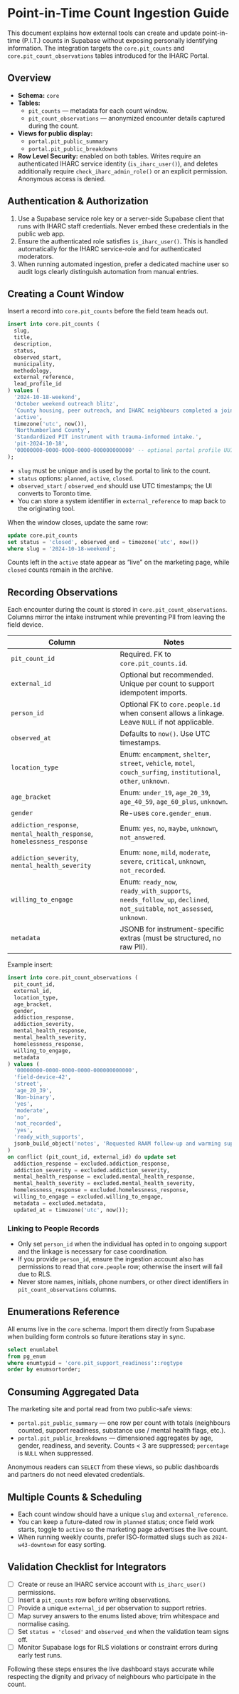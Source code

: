 # Point-in-Time Count Ingestion Guide

This document explains how external tools can create and update point-in-time (P.I.T.) counts in Supabase without exposing personally identifying information. The integration targets the `core.pit_counts` and `core.pit_count_observations` tables introduced for the IHARC Portal.

## Overview

- **Schema:** `core`
- **Tables:**
  - `pit_counts` — metadata for each count window.
  - `pit_count_observations` — anonymized encounter details captured during the count.
- **Views for public display:**
  - `portal.pit_public_summary`
  - `portal.pit_public_breakdowns`
- **Row Level Security:** enabled on both tables. Writes require an authenticated IHARC service identity (`is_iharc_user()`), and deletes additionally require `check_iharc_admin_role()` or an explicit permission. Anonymous access is denied.

## Authentication & Authorization

1. Use a Supabase service role key or a server-side Supabase client that runs with IHARC staff credentials. Never embed these credentials in the public web app.
2. Ensure the authenticated role satisfies `is_iharc_user()`. This is handled automatically for the IHARC service-role and for authenticated moderators.
3. When running automated ingestion, prefer a dedicated machine user so audit logs clearly distinguish automation from manual entries.

## Creating a Count Window

Insert a record into `core.pit_counts` before the field team heads out.

```sql
insert into core.pit_counts (
  slug,
  title,
  description,
  status,
  observed_start,
  municipality,
  methodology,
  external_reference,
  lead_profile_id
) values (
  '2024-10-18-weekend',
  'October weekend outreach blitz',
  'County housing, peer outreach, and IHARC neighbours completed a joined-up PIT route.',
  'active',
  timezone('utc', now()),
  'Northumberland County',
  'Standardized PIT instrument with trauma-informed intake.',
  'pit-2024-10-18',
  '00000000-0000-0000-0000-000000000000' -- optional portal profile UUID
);
```

- `slug` must be unique and is used by the portal to link to the count.
- `status` options: `planned`, `active`, `closed`.
- `observed_start` / `observed_end` should use UTC timestamps; the UI converts to Toronto time.
- You can store a system identifier in `external_reference` to map back to the originating tool.

When the window closes, update the same row:

```sql
update core.pit_counts
set status = 'closed', observed_end = timezone('utc', now())
where slug = '2024-10-18-weekend';
```

Counts left in the `active` state appear as “live” on the marketing page, while `closed` counts remain in the archive.

## Recording Observations

Each encounter during the count is stored in `core.pit_count_observations`. Columns mirror the intake instrument while preventing PII from leaving the field device.

| Column | Notes |
| --- | --- |
| `pit_count_id` | Required. FK to `core.pit_counts.id`. |
| `external_id` | Optional but recommended. Unique per count to support idempotent imports. |
| `person_id` | Optional FK to `core.people.id` when consent allows a linkage. Leave `NULL` if not applicable. |
| `observed_at` | Defaults to `now()`. Use UTC timestamps. |
| `location_type` | Enum: `encampment`, `shelter`, `street`, `vehicle`, `motel`, `couch_surfing`, `institutional`, `other`, `unknown`. |
| `age_bracket` | Enum: `under_19`, `age_20_39`, `age_40_59`, `age_60_plus`, `unknown`. |
| `gender` | Re-uses `core.gender_enum`. |
| `addiction_response`, `mental_health_response`, `homelessness_response` | Enum: `yes`, `no`, `maybe`, `unknown`, `not_answered`. |
| `addiction_severity`, `mental_health_severity` | Enum: `none`, `mild`, `moderate`, `severe`, `critical`, `unknown`, `not_recorded`. |
| `willing_to_engage` | Enum: `ready_now`, `ready_with_supports`, `needs_follow_up`, `declined`, `not_suitable`, `not_assessed`, `unknown`. |
| `metadata` | JSONB for instrument-specific extras (must be structured, no raw PII). |

Example insert:

```sql
insert into core.pit_count_observations (
  pit_count_id,
  external_id,
  location_type,
  age_bracket,
  gender,
  addiction_response,
  addiction_severity,
  mental_health_response,
  mental_health_severity,
  homelessness_response,
  willing_to_engage,
  metadata
) values (
  '00000000-0000-0000-0000-000000000000',
  'field-device-42',
  'street',
  'age_20_39',
  'Non-binary',
  'yes',
  'moderate',
  'no',
  'not_recorded',
  'yes',
  'ready_with_supports',
  jsonb_build_object('notes', 'Requested RAAM follow-up and warming supplies')
)
on conflict (pit_count_id, external_id) do update set
  addiction_response = excluded.addiction_response,
  addiction_severity = excluded.addiction_severity,
  mental_health_response = excluded.mental_health_response,
  mental_health_severity = excluded.mental_health_severity,
  homelessness_response = excluded.homelessness_response,
  willing_to_engage = excluded.willing_to_engage,
  metadata = excluded.metadata,
  updated_at = timezone('utc', now());
```

### Linking to People Records

- Only set `person_id` when the individual has opted in to ongoing support and the linkage is necessary for case coordination.
- If you provide `person_id`, ensure the ingestion account also has permissions to read that `core.people` row; otherwise the insert will fail due to RLS.
- Never store names, initials, phone numbers, or other direct identifiers in `pit_count_observations` columns.

## Enumerations Reference

All enums live in the `core` schema. Import them directly from Supabase when building form controls so future iterations stay in sync.

```sql
select enumlabel
from pg_enum
where enumtypid = 'core.pit_support_readiness'::regtype
order by enumsortorder;
```

## Consuming Aggregated Data

The marketing site and portal read from two public-safe views:

- `portal.pit_public_summary` — one row per count with totals (neighbours counted, support readiness, substance use / mental health flags, etc.).
- `portal.pit_public_breakdowns` — dimensioned aggregates by age, gender, readiness, and severity. Counts < 3 are suppressed; `percentage` is `NULL` when suppressed.

Anonymous readers can `SELECT` from these views, so public dashboards and partners do not need elevated credentials.

## Multiple Counts & Scheduling

- Each count window should have a unique `slug` and `external_reference`.
- You can keep a future-dated row in `planned` status; once field work starts, toggle to `active` so the marketing page advertises the live count.
- When running weekly counts, prefer ISO-formatted slugs such as `2024-w43-downtown` for easy sorting.

## Validation Checklist for Integrators

- [ ] Create or reuse an IHARC service account with `is_iharc_user()` permissions.
- [ ] Insert a `pit_counts` row before writing observations.
- [ ] Provide a unique `external_id` per observation to support retries.
- [ ] Map survey answers to the enums listed above; trim whitespace and normalise casing.
- [ ] Set `status = 'closed'` and `observed_end` when the validation team signs off.
- [ ] Monitor Supabase logs for RLS violations or constraint errors during early test runs.

Following these steps ensures the live dashboard stays accurate while respecting the dignity and privacy of neighbours who participate in the count.
